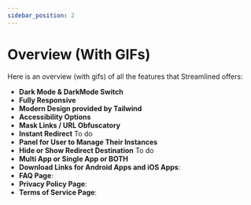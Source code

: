 ```yaml
---
sidebar_position: 2
---
```


# Overview (With GIFs)

Here is an overview (with gifs) of all the features that Streamlined offers:

- **Dark Mode & DarkMode Switch** 
- **Fully Responsive**
- **Modern Design provided by Tailwind**
- **Accessibility Options**
- **Mask Links / URL Obfuscatory**
- **Instant Redirect** To do
- **Panel for User to Manage Their Instances**
- **Hide or Show Redirect Destination** To do
- **Multi App or Single App or BOTH** 
- **Download Links for Android Apps and iOS Apps**:
- **FAQ Page**:
- **Privacy Policy Page**:
- **Terms of Service Page**:
